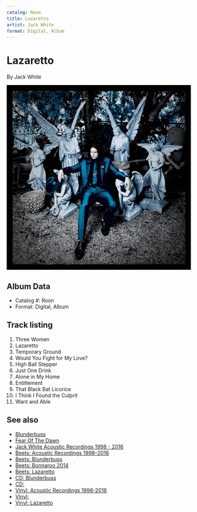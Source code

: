 ```yaml
---
catalog: Roon
title: Lazaretto
artist: Jack White
format: Digital, Album
---
```


# Lazaretto

By Jack White

![](../../assets/albumcovers/Jack_White-Lazaretto.png)

## Album Data

- Catalog #: Roon
- Format: Digital, Album


## Track listing


1. Three Women
2. Lazaretto
3. Temporary Ground
4. Would You Fight for My Love?
5. High Ball Stepper
6. Just One Drink
7. Alone in My Home
8. Entitlement
9. That Black Bat Licorice
10. I Think I Found the Culprit
11. Want and Able


## See also

- [Blunderbuss](Blunderbuss.md)
- [Fear Of The Dawn](Fear_Of_The_Dawn.md)
- [Jack White Acoustic Recordings 1998 - 2016](Jack_White_Acoustic_Recordings_1998_-_2016.md)
- [Beets: Acoustic Recordings 1998–2016](../../Beets/Jack_White/Acoustic_Recordings_1998–2016.md)
- [Beets: Blunderbuss](../../Beets/Jack_White/Blunderbuss.md)
- [Beets: Bonnaroo 2014](../../Beets/Jack_White/Bonnaroo_2014.md)
- [Beets: Lazaretto](../../Beets/Jack_White/Lazaretto.md)
- [CD: Blunderbuss](../../CD/Jack_White/Blunderbuss.md)
- [CD: ](../../CD/Jack_White/Jack_White.md)
- [Vinyl: Acoustic Recordings 1998-2016](../../Vinyl/Jack_White/Acoustic_Recordings_1998-2016.md)
- [Vinyl: ](../../Vinyl/Jack_White/Jack_White.md)
- [Vinyl: Lazaretto](../../Vinyl/Jack_White/Lazaretto.md)
